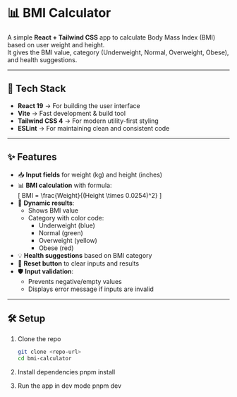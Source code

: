 # 📊 BMI Calculator

A simple **React + Tailwind CSS** app to calculate Body Mass Index (BMI) based on user weight and height.  
It gives the BMI value, category (Underweight, Normal, Overweight, Obese), and health suggestions.

---

## 🚀 Tech Stack

- **React 19** → For building the user interface  
- **Vite** → Fast development & build tool  
- **Tailwind CSS 4** → For modern utility-first styling  
- **ESLint** → For maintaining clean and consistent code  

---

## ✨ Features

- 📥 **Input fields** for weight (kg) and height (inches)  
- 📊 **BMI calculation** with formula:  
  \[
  BMI = \frac{Weight}{(Height \times 0.0254)^2}
  \]  
- 🎨 **Dynamic results**:
  - Shows BMI value
  - Category with color code:
    - Underweight (blue)
    - Normal (green)
    - Overweight (yellow)
    - Obese (red)
- 💡 **Health suggestions** based on BMI category  
- 🔄 **Reset button** to clear inputs and results  
- 🛡 **Input validation**:
  - Prevents negative/empty values
  - Displays error message if inputs are invalid  

---

## 🛠 Setup

1. Clone the repo  
   ```bash
   git clone <repo-url>
   cd bmi-calculator

2. Install dependencies
    pnpm install

3. Run the app in dev mode
    pnpm dev